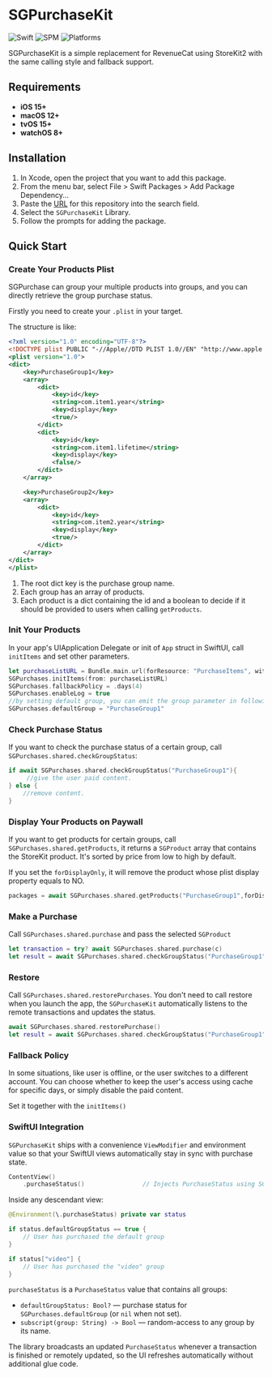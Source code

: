 # SGPurchaseKit

<p>
  <img src="https://img.shields.io/badge/Swift-5.7-orange?logo=swift" alt="Swift" />
  <img src="https://img.shields.io/badge/SPM-Supported-brightgreen" alt="SPM" />
  <img src="https://img.shields.io/badge/Platforms-iOS%2015%2B%20|%20macOS%2012%2B%20|%20tvOS%2015%2B%20|%20watchOS%208%2B-blue" alt="Platforms" />
</p>

SGPurchaseKit is a simple replacement for RevenueCat using StoreKit2 with the same calling style and fallback support.

## Requirements
- **iOS 15+**
- **macOS 12+**
- **tvOS 15+**
- **watchOS 8+**

## Installation

1. In Xcode, open the project that you want to add this package.
2. From the menu bar, select File > Swift Packages > Add Package Dependency...
3. Paste the [URL](https://github.com/SpaceGrey/SGPurchaseKit.git) for this repository into the search field.
4. Select the `SGPurchaseKit` Library.
5. Follow the prompts for adding the package.

## Quick Start

### Create Your Products Plist

SGPurchase can group your multiple products into groups, and you can directly retrieve the group purchase status.

Firstly you need to create your `.plist` in your target.

The structure is like:

```xml
<?xml version="1.0" encoding="UTF-8"?>
<!DOCTYPE plist PUBLIC "-//Apple//DTD PLIST 1.0//EN" "http://www.apple.com/DTDs/PropertyList-1.0.dtd">
<plist version="1.0">
<dict>
    <key>PurchaseGroup1</key>
    <array>
        <dict>
            <key>id</key>
            <string>com.item1.year</string>
            <key>display</key>
            <true/>
        </dict>
        <dict>
            <key>id</key>
            <string>com.item1.lifetime</string>
            <key>display</key>
            <false/>
        </dict>
    </array>

    <key>PurchaseGroup2</key>
    <array>
        <dict>
            <key>id</key>
            <string>com.item2.year</string>
            <key>display</key>
            <true/>
        </dict>
    </array>
</dict>
</plist>
```

1. The root dict key is the purchase group name.
2. Each group has an array of products.
3. Each product is a dict containing the id and a boolean to decide if it should be provided to users when calling `getProducts`.

### Init Your Products

In your app's UIApplication Delegate or init of `App` struct in SwiftUI, call `initItems` and set other parameters.

```swift
let purchaseListURL = Bundle.main.url(forResource: "PurchaseItems", withExtension: "plist")!
SGPurchases.initItems(from: purchaseListURL)
SGPurchases.fallbackPolicy = .days(4)
SGPurchases.enableLog = true
//by setting default group, you can emit the group parameter in following methods.
SGPurchases.defaultGroup = "PurchaseGroup1"
```

### Check Purchase Status

If you want to check the purchase status of a certain group, call `SGPurchases.shared.checkGroupStatus`:

```swift
if await SGPurchases.shared.checkGroupStatus("PurchaseGroup1"){
     //give the user paid content.    
} else {
    //remove content.
}
```

### Display Your Products on Paywall

If you want to get products for certain groups, call `SGPurchases.shared.getProducts`, it returns a `SGProduct` array that contains the StoreKit product. It's sorted by price from low to high by default. 

If you set the `forDisplayOnly`, it will remove the product whose plist display property equals to NO.

```swift
packages = await SGPurchases.shared.getProducts("PurchaseGroup1",forDisplayOnly:true)
```

### Make a Purchase

Call `SGPurchases.shared.purchase` and pass the selected `SGProduct`

```swift
let transaction = try? await SGPurchases.shared.purchase(c)
let result = await SGPurchases.shared.checkGroupStatus("PurchaseGroup1") // check the group status after purchase.
```

### Restore

Call `SGPurchases.shared.restorePurchases`. You don't need to call restore when you launch the app, the `SGPurchaseKit` automatically listens to the remote transactions and updates the status. 

```swift
await SGPurchases.shared.restorePurchase()
let result = await SGPurchases.shared.checkGroupStatus("PurchaseGroup1")
```

### Fallback Policy

In some situations, like user is offline, or the user switches to a different account. You can choose whether to keep the user's access using cache for specific days, or simply disable the paid content. 

Set it together with the `initItems()`


### SwiftUI Integration

`SGPurchaseKit` ships with a convenience `ViewModifier` and environment value so that your SwiftUI views automatically stay in sync with purchase state.

```swift
ContentView()
    .purchaseStatus()                // Injects PurchaseStatus using SGPurchases.defaultGroup
```

Inside any descendant view:

```swift
@Environment(\.purchaseStatus) private var status

if status.defaultGroupStatus == true {
    // User has purchased the default group
}

if status["video"] {
    // User has purchased the "video" group
}
```

`purchaseStatus` is a `PurchaseStatus` value that contains all groups:

* `defaultGroupStatus: Bool?` — purchase status for `SGPurchases.defaultGroup` (or `nil` when not set).
* `subscript(group: String) -> Bool` — random-access to any group by its name.

The library broadcasts an updated `PurchaseStatus` whenever a transaction is finished or remotely updated, so the UI refreshes automatically without additional glue code.
